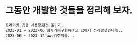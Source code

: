 # **그동안 개발한 것들을 정리해 보자.**


```
프라이빗 깃을 사용했던것 옮기기..
2023-01 ~ 2023-06 회사기능구현하려고 집에서 선개발햇던내용..
2023-06 ~ 2023-12 aws위주학습... 
```
